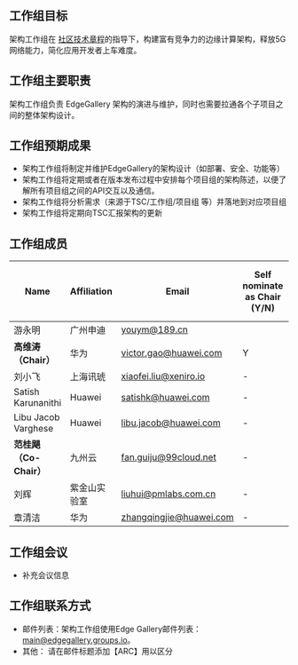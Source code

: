 ## 工作组目标

架构工作组在 [社区技术章程](https://gitee.com/EdgeGallery/community/wikis/Technical%20Charter?sort_id=2424069)的指导下，构建富有竞争力的边缘计算架构，释放5G 网络能力，简化应用开发者上车难度。

## 工作组主要职责

架构工作组负责 EdgeGallery 架构的演进与维护，同时也需要拉通各个子项目之间的整体架构设计。

## 工作组预期成果

- 架构工作组将制定并维护EdgeGallery的架构设计（如部署、安全、功能等）
- 架构工作组将定期或者在版本发布过程中安排每个项目组的架构陈述，以便了解所有项目组之间的API交互以及通信。
- 架构工作组将分析需求（来源于TSC/工作组/项目组 等）并落地到对应项目组
- 架构工作组将定期向TSC汇报架构的更新

## 工作组成员
| **Name**          | **Affiliation**       | **Email**                                                   |  **Self nominate as Chair (Y/N)** | **Self Nominate as Co-Chair (Y/N)** |
|-------------------     |-----------------------|-------------------------------------------------------------|--------------------------------|-------------------------------------|
| 游永明     | 广州申迪           | youym@189.cn     |                               |                                    
|  **高维涛 （Chair）**  | 华为 |  victor.gao@huawei.com  |  Y  | -  |
| 刘小飞 | 上海讯琥 |  xiaofei.liu@xeniro.io  | -   | -  |
| Satish Karunanithi | Huawei |  satishk@huawei.com  | -   | -  |
| Libu Jacob Varghese | Huawei | libu.jacob@huawei.com  | -   | -  |
|  **范桂飓 （Co-Chair）**   | 九州云 | fan.guiju@99cloud.net  | -  | Y  |
| 刘辉 | 紫金山实验室 | liuhui@pmlabs.com.cn  | -   | -  |
| 章清洁 | 华为 | zhangqingjie@huawei.com | - | - |

## 工作组会议
* 补充会议信息

## 工作组联系方式
* 邮件列表：架构工作组使用Edge Gallery邮件列表： main@edgegallery.groups.io。
* 其他： 请在邮件标题添加【ARC】用以区分
